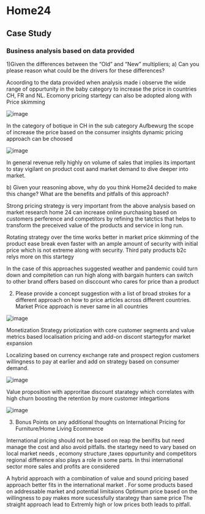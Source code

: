 # Home24
## Case Study
### Business analysis based on data provided 
1)Given the differences between the “Old” and “New” multipliers;
a) Can you please reason what could be the drivers for these differences? 

Acoording to the data provided when analysis made i observe the wide range of oppurtunity in the baby category to increase the price  in countries CH, FR and NL. Ecomony pricing  startegy can also be adopted along with Price skimming 


![image](https://user-images.githubusercontent.com/67413944/157653278-232a1a5d-40f1-4364-b082-8a5da6636e8b.png)

In the category of botique in CH in the sub category Aufbewurg the scope of increase the price based on the consumer insights dynamic pricing approach can be choosed 


![image](https://user-images.githubusercontent.com/67413944/157656524-72a9880d-12f3-44db-b03e-d29bb57582e2.png)

In general revenue relly highly on volume of sales that implies its important to stay vigilant  on product cost aand market demand  to dive deeper into market. 

b) Given your reasoning above, why do you think Home24 decided to make this change? What are the benefits and pitfalls of this approach?

Strong pricing strategy is very important from the above analysis based on market research home 24 can increase online purchasing based on customers perference and competitors by refining the tatctics that helps to transform the preceived value of the  products and service in long run.

Rotating strategy over the time works better in market 
price skimming of the product ease break even faster with an ample amount of security  with initial price  which is not extreme along with security. Third paty products b2c relys more on this startegy

In the case of this approaches suggested weather and pandemic could turn down  and compitetion can run high along with bargain hunters can switch to other brand offers based on disccount who cares for price than a product

2) Please provide a concept suggestion with a list of broad strokes for a different approach on how to price articles across different countries. 
 Market Price approach is never same in all countries
 
 ![image](https://user-images.githubusercontent.com/67413944/157661324-be836247-ab42-484b-a593-b5ec9ea7a4c3.png)

Monetization Strategy  priotization with core customer segments and value metrics based localisation pricing and add-on discont startegyfor market expansion 

Localizing based on currency exchange rate and prospect region customers willingness to pay at earlier and add on strategy based on consumer demand.

![image](https://user-images.githubusercontent.com/67413944/157663587-2f012e79-1f85-4b05-8199-f2a5655d0cfd.png)

Value proposition with approritae discount starategy which correlates with high churn boosting the retention by more customer integartions 

![image](https://user-images.githubusercontent.com/67413944/157663539-6f2c3fa7-884e-43fc-8436-d353affc948d.png)

 
3) Bonus Points on any additional thoughts on International Pricing for Furniture/Home Living Ecommerce

International pricing should not be based on reap the benifits but need manage the cost and also avoid pitfalls. the startegy need to vary based on local market needs , ecomony structure ,taxes oppurtunity and competitors regional difference also plays a role in some parts. 
In thsi international sector more sales and profits are considered

A hybrid approach with a combination of value and sound pricing based approach better fits in the international market . For some products based on addressable market and potential limitaions Optimum price based on the willingness to pay   makes more sucessfully starategy than same price The straight approach lead to Extremly high or low prices both leads to pitfall. 
